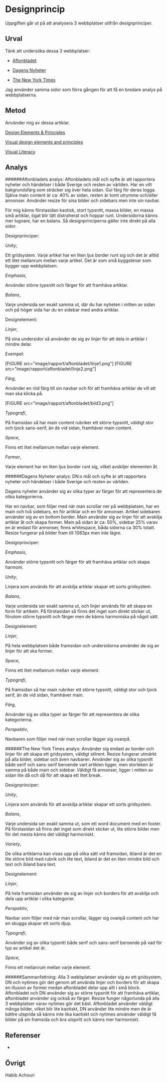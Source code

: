 Designprincip
=======================

Uppgiften går ut på att analysera 3 webbplatser utifrån designprinciper.

Urval
-----------------------

Tänk att undersöka dessa 3 webbplatser:

* [Aftonbladet](https://www.aftonbladet.se/)

* [Dagens Nyheter](https://www.dn.se/)

* [The New York Times](https://www.nytimes.com/)

Jag använder samma sidor som förra gången för att få en bredare analys på webbplatserna.

Metod
-----------------------
Använder mig av dessa artiklar.

[Design Elements & Principles](https://www.canva.com/learn/design-elements-principles/)

[Visual design elements and principles](https://en.wikipedia.org/wiki/Visual_design_elements_and_principles)

[Visual Literacy](https://dbwebb.se/article/vl.pdf)

Analys
-----------------------

######Aftonbladets analys:
Aftonbladets mål och syfte är att rapportera nyheter och händelser i både Sverige och resten av världen.
Har en vitt bakgrundsfärg som sträcker sig över hela sidan.
Gul färg för deras logga.
Själva main content är ca: 40% av sidan, resten är tomt utrymme och/eller annonser.
Använder resize för sina bilder och sidebars men inte sin navbar.

För mig känns förstasidan kaotisk, stort typsnitt, massa bilder, en massa små artiklar, ögat blir lätt distraherat och hoppar runt.
Undersidorna känns mer lugnare, har en balans.
Så designprinciperna gäller inte direkt på alla sidor.

Designprinciper:


*Unity*,

Ett gridsystem.
Varje artikel har en liten ljus border runt sig och det är alltid ett litet mellanrum mellan
varje artikel. Det är som små byggstenar som bygger upp webbplatsen.

*Emphasis*,

Använder större typsnitt och färger för att framhäva artiklar.

*Balans*,

Varje undersida ser exakt samma ut, där du har nyheten i mitten av sidan och på höger sida
har du en sidebar med andra artiklar.

Designelement:

*Linjer*,

På sina undersidor så använder de sig av linjer för att dela in artiklar i mindre delar.

Exempel:

[FIGURE src="image/rapport/aftonbladet/linje1.png"]
[FIGURE src="image/rapport/aftonbladet/linje2.png"]

*Färg*,

Använder en röd färg till sin navbar och för att framhäva artiklar de vill
att man ska klicka på.

[FIGURE src="image/rapport/aftonbladet/bild3.png"]

*Typografi*,

På framsidan så har main content rubriker ett större typsnitt, väldigt stor och tjock sans-serif, än de vid sidan,
framhäver main content.

*Space*,

Finns ett litet mellanrum mellan varje element.

*Former*,

Varje element har en liten ljus border runt sig, vilket avskiljer elementen åt.

######Dagens Nyheter analys:
DN:s mål och syfte är att rapportera nyheter och händelser i både Sverige och resten av världen.

Dagens nyheter använder sig av olika typer av färger för att representera de olika kategorierna.

Har en navbar, som följer med när man scrollar ner på webbplatsen, har en main och två sidebars, en för artiklar och en för annonser.
Artikel sidebaren använder sig av en bottom border. Main använder sig av linjer för att avskilja artiklar åt och skapa former.
Main på sidan är ca: 50%, sidebar 25% varav en är endast för annonser, finns whitespace, båda sidorna ca 30% totalt.
Resize fungerar på bilder fram till 1083px men inte lägre.

Designprinciper:

*Emphasis*,

Använder större typsnitt och färger för att framhäva artiklar och skapa harmoni.

*Unity*,

Linjera som används för att avskilja artiklar skapar ett sorts gridsystem.

*Balans*,

Varje undersida ser exakt samma ut, och linjer används för att skapa en form för
artikeln.
På förstasidan så finns det inget som direkt sticker ut, förutom större typsnitt
och färger men de känns harmoniska på något sätt.


Designelement:

*Linjer*,

På hela webbplatsen både framsidan och undersidorna använder de sig av linjer för att ska former.

*Space*,

Finns ett litet mellanrum mellan varje element.

*Typografi*,

På framsidan så har main rubriker ett större typsnitt, väldigt stor och tjock serif, än de vid sidan,
framhäver main.

*Färg*,

Använder sig av olika typer av färger för att representera de olika kategorierna.

*Perspektiv*,

Navbaren som följer med när man scrollar lägger sig ovanpå.

######The New York Times analys:
Använder sig endast av border och linjer för att skapa ett gridsystem, väldigt stilrent.
Resize fungerar utmärkt på alla bilder, sidebar och även navbaren.
Använder sig av olika typsnitt både serif och sans-serif beroende vart
artiklen ligger, men storleken är samma på både main och sidebar.
Väldigt få annonser, ligger i mitten av sidan lite då och då för att skapa ett litet
break.

Designprinciper:

*Unity*,

Linjera som används för att avskilja artiklar skapar ett sorts gridsystem.

*Balans*,

Varje undersida ser exakt samma ut, som ett word document med en footer.
På förstasidan så finns det inget som direkt sticker ut, lite större bilder
men för det mesta känns det väldigt harmoniskt.

*Variety*,

De olika artiklarna kan visas upp på olika sätt vid framsidan, ibland
är det en lite större bild med rubrik och lite text, ibland är det
en liten mindre bild och text och ibland bara text.


Designelement:

*Linjer*,

På hela framsidan använder de sig av linjer och borders för att avskilja och dela upp artiklar i olika kategorier.

*Perspektiv*,

Navbar som följer med när man scrollar, lägger sig ovanpå content och har en skugga skapar ett sorts djup.

*Typografi*,

Använder sig av olika typsnitt både serif och sans-serif beroende på vad för typ av artikel det är.

*Space*,

Finns ett mellanrum mellan varje element.

######Sammanfattning:
Alla 3 webbplatser använder sig av ett gridsystem, DN och nytimes gör det
genom att använda linjer och borders för att skapa en illusion av former
medan aftonbladet delar upp allt i små block.
Aftonbladet och DN använder sig av större typsnitt för att framhäva artiklar,
aftonbladet använder sig också av färger.
Resize funger någorlunda på alla 3 webbplatser varav nytimes gör det bäst.
Aftonbladet använder väldigt många bilder, vilket blir lite kaotiskt, DN använder
lite mindre men de är bättre utsprida så känns inte lika kaotiskt och
nytimes använder väldigt få bilder på sin framsida och bra utspritt och känns
mer harmoniskt.


Referenser
-----------------------

-

Övrigt
-----------------------

Habib Achouri
